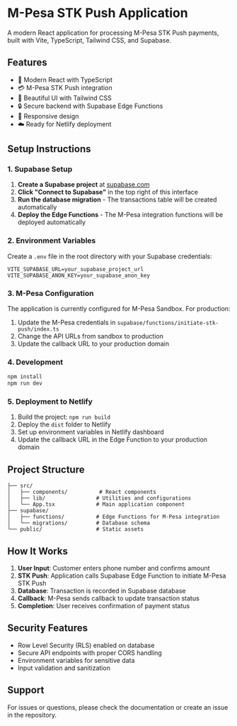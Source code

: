 # M-Pesa STK Push Application

A modern React application for processing M-Pesa STK Push payments, built with Vite, TypeScript, Tailwind CSS, and Supabase.

## Features

- 🚀 Modern React with TypeScript
- 💳 M-Pesa STK Push integration
- 🎨 Beautiful UI with Tailwind CSS
- 🔒 Secure backend with Supabase Edge Functions
- 📱 Responsive design
- ☁️ Ready for Netlify deployment

## Setup Instructions

### 1. Supabase Setup

1. **Create a Supabase project** at [supabase.com](https://supabase.com)
2. **Click "Connect to Supabase"** in the top right of this interface
3. **Run the database migration** - The transactions table will be created automatically
4. **Deploy the Edge Functions** - The M-Pesa integration functions will be deployed automatically

### 2. Environment Variables

Create a `.env` file in the root directory with your Supabase credentials:

```env
VITE_SUPABASE_URL=your_supabase_project_url
VITE_SUPABASE_ANON_KEY=your_supabase_anon_key
```

### 3. M-Pesa Configuration

The application is currently configured for M-Pesa Sandbox. For production:

1. Update the M-Pesa credentials in `supabase/functions/initiate-stk-push/index.ts`
2. Change the API URLs from sandbox to production
3. Update the callback URL to your production domain

### 4. Development

```bash
npm install
npm run dev
```

### 5. Deployment to Netlify

1. Build the project: `npm run build`
2. Deploy the `dist` folder to Netlify
3. Set up environment variables in Netlify dashboard
4. Update the callback URL in the Edge Function to your production domain

## Project Structure

```
├── src/
│   ├── components/          # React components
│   ├── lib/                # Utilities and configurations
│   └── App.tsx             # Main application component
├── supabase/
│   ├── functions/          # Edge Functions for M-Pesa integration
│   └── migrations/         # Database schema
└── public/                 # Static assets
```

## How It Works

1. **User Input**: Customer enters phone number and confirms amount
2. **STK Push**: Application calls Supabase Edge Function to initiate M-Pesa STK Push
3. **Database**: Transaction is recorded in Supabase database
4. **Callback**: M-Pesa sends callback to update transaction status
5. **Completion**: User receives confirmation of payment status

## Security Features

- Row Level Security (RLS) enabled on database
- Secure API endpoints with proper CORS handling
- Environment variables for sensitive data
- Input validation and sanitization

## Support

For issues or questions, please check the documentation or create an issue in the repository.